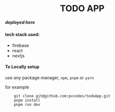 <h1 align=center> TODO APP </h1>

##### deployed here

#### tech stack used:

-   firebase
-   react
-   nextjs

#### To Locally setup

use any package manager, `npm`, `pnpm` or `yarn`

for example

```copy
    git clone git@github.com:pvcodes/todoApp.git
    pnpm install
    pnpm run dev

```

